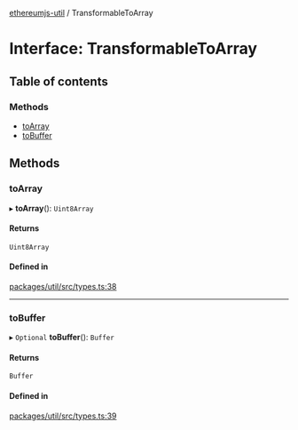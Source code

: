 [ethereumjs-util](../README.md) / TransformableToArray

# Interface: TransformableToArray

## Table of contents

### Methods

- [toArray](TransformableToArray.md#toarray)
- [toBuffer](TransformableToArray.md#tobuffer)

## Methods

### toArray

▸ **toArray**(): `Uint8Array`

#### Returns

`Uint8Array`

#### Defined in

[packages/util/src/types.ts:38](https://github.com/ethereumjs/ethereumjs-monorepo/blob/master/packages/util/src/types.ts#L38)

___

### toBuffer

▸ `Optional` **toBuffer**(): `Buffer`

#### Returns

`Buffer`

#### Defined in

[packages/util/src/types.ts:39](https://github.com/ethereumjs/ethereumjs-monorepo/blob/master/packages/util/src/types.ts#L39)
